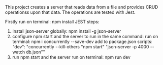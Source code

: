This project creates a server that reads data from a file and provides CRUD operationss upon that data. The operations are tested with Jest.

Firstly run on terminal: npm install
JEST steps:
1. Install json-server globally:
npm install -g json-server
2. configure npm start and the server to run in the same command:
run on terminal: npm i concurrently --save-dev
add to package.json scripts: "dev": "concurrently --kill-others \"npm start\" \"json-server -p 4000 --watch db.json\""
3. run npm start and the server
run on terminal: npm run dev
